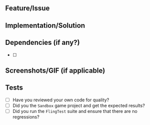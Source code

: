 ## Feature/Issue


## Implementation/Solution


## Dependencies (if any?)
 - [ ]
 
## Screenshots/GIF (if applicable)


## Tests
 - [ ] Have you reviewed your own code for quality?
 - [ ] Did you the `Sandbox` game project and get the expected results? 
 - [ ] Did you run the `FlingTest` suite and ensure that there are no regressions? 
